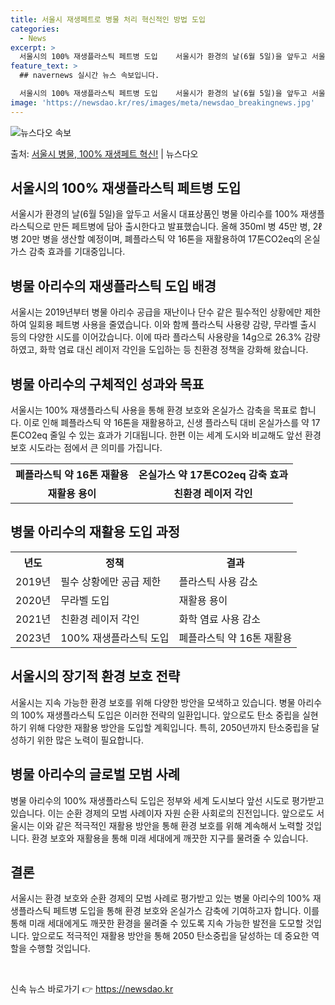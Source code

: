 ```yaml
---
title: 서울시 재생페트로 병물 처리 혁신적인 방법 도입
categories:
  - News
excerpt: >
  서울시의 100% 재생플라스틱 페트병 도입    서울시가 환경의 날(6월 5일)을 앞두고 서울시 대표상품인 …
feature_text: >
  ## navernews 실시간 뉴스 속보입니다.

  서울시의 100% 재생플라스틱 페트병 도입    서울시가 환경의 날(6월 5일)을 앞두고 서울시 대표상품인 …
image: 'https://newsdao.kr/res/images/meta/newsdao_breakingnews.jpg'
---
```


![뉴스다오 속보](https://newsdao.kr/res/images/meta/newsdao_breakingnews.jpg)

<p>출처: <a href="https://newsdao.kr/4058" rel="dofollow">서울시 병물, 100% 재생페트 혁신!</a> | 뉴스다오</p>

<h2 data-ke-size="size26">서울시의 100% 재생플라스틱 페트병 도입</h2>
서울시가 환경의 날(6월 5일)을 앞두고 서울시 대표상품인 병물 아리수를 100% 재생플라스틱으로 만든 페트병에 담아 출시한다고 발표했습니다. 올해 350ml 병 45만 병, 2ℓ 병 20만 병을 생산할 예정이며, 폐플라스틱 약 16톤을 재활용하여 17톤CO2eq의 온실가스 감축 효과를 기대중입니다.

<h2 data-ke-size="size26">병물 아리수의 재생플라스틱 도입 배경</h2>
서울시는 2019년부터 병물 아리수 공급을 재난이나 단수 같은 필수적인 상황에만 제한하여 일회용 페트병 사용을 줄였습니다. 이와 함께 플라스틱 사용량 감량, 무라벨 출시 등의 다양한 시도를 이어갔습니다. 이에 따라 플라스틱 사용량을 14g으로 26.3% 감량하였고, 화학 염료 대신 레이저 각인을 도입하는 등 친환경 정책을 강화해 왔습니다.

<h2 data-ke-size="size26">병물 아리수의 구체적인 성과와 목표</h2>
서울시는 100% 재생플라스틱 사용을 통해 환경 보호와 온실가스 감축을 목표로 합니다. 이로 인해 폐플라스틱 약 16톤을 재활용하고, 신생 플라스틱 대비 온실가스를 약 17톤CO2eq 줄일 수 있는 효과가 기대됩니다. 한편 이는 세계 도시와 비교해도 앞선 환경 보호 시도라는 점에서 큰 의미를 가집니다.

<table>
	<tr>
		<th>폐플라스틱 약 16톤 재활용</th>
		<th>온실가스 약 17톤CO2eq 감축 효과</th>
	</tr>
	<tr>
		<td style="text-align: center; height: 17px;"><b>재활용 용이</b></td>
		<td style="text-align: center; height: 17px;"><b>친환경 레이저 각인</b></td>
	</tr>
</table>

<h2 data-ke-size="size26">병물 아리수의 재활용 도입 과정</h2>
<table>
	<tr>
		<th>년도</th>
		<th>정책</th>
		<th>결과</th>
	</tr>
	<tr>
		<td>2019년</td>
		<td>필수 상황에만 공급 제한</td>
		<td>플라스틱 사용 감소</td>
	</tr>
	<tr>
		<td>2020년</td>
		<td>무라벨 도입</td>
		<td>재활용 용이</td>
	</tr>
	<tr>
		<td>2021년</td>
		<td>친환경 레이저 각인</td>
		<td>화학 염료 사용 감소</td>
	</tr>
	<tr>
		<td>2023년</td>
		<td>100% 재생플라스틱 도입</td>
		<td>폐플라스틱 약 16톤 재활용</td>
	</tr>
</table>

<h2 data-ke-size="size26">서울시의 장기적 환경 보호 전략</h2>
서울시는 지속 가능한 환경 보호를 위해 다양한 방안을 모색하고 있습니다. 병물 아리수의 100% 재생플라스틱 도입은 이러한 전략의 일환입니다. 앞으로도 탄소 중립을 실현하기 위해 다양한 재활용 방안을 도입할 계획입니다. 특히, 2050년까지 탄소중립을 달성하기 위한 많은 노력이 필요합니다.

<h2 data-ke-size="size26">병물 아리수의 글로벌 모범 사례</h2>
병물 아리수의 100% 재생플라스틱 도입은 정부와 세계 도시보다 앞선 시도로 평가받고 있습니다. 이는 순환 경제의 모범 사례이자 자원 순환 사회로의 진전입니다. 앞으로도 서울시는 이와 같은 적극적인 재활용 방안을 통해 환경 보호를 위해 계속해서 노력할 것입니다. 환경 보호와 재활용을 통해 미래 세대에게 깨끗한 지구를 물려줄 수 있습니다.

<h2 data-ke-size="size26">결론</h2>
서울시는 환경 보호와 순환 경제의 모범 사례로 평가받고 있는 병물 아리수의 100% 재생플라스틱 페트병 도입을 통해 환경 보호와 온실가스 감축에 기여하고자 합니다. 이를 통해 미래 세대에게도 깨끗한 환경을 물려줄 수 있도록 지속 가능한 발전을 도모할 것입니다. 앞으로도 적극적인 재활용 방안을 통해 2050 탄소중립을 달성하는 데 중요한 역할을 수행할 것입니다.

<p data-ke-size="size16">&nbsp;</p> 

신속 뉴스 바로가기 👉 <a href="https://newsdao.kr" rel="dofollow">https://newsdao.kr</a>


